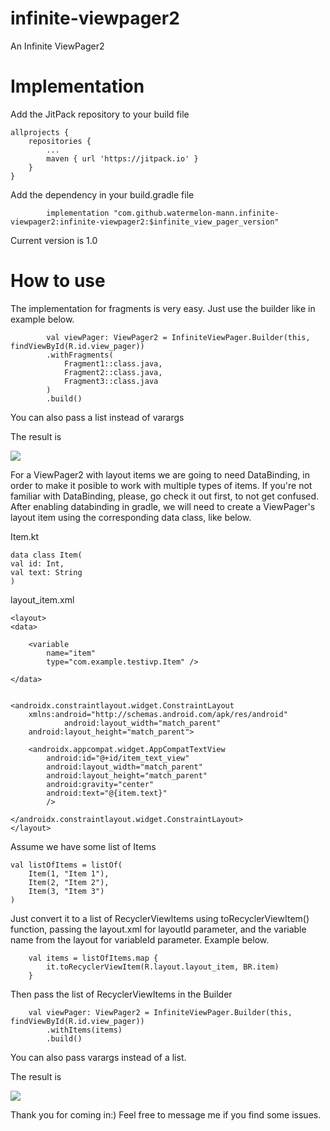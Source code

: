 # infinite-viewpager2
An Infinite ViewPager2  

# Implementation

Add the JitPack repository to your build file

	allprojects {
		repositories {
			...
			maven { url 'https://jitpack.io' }
		}
	}
 
Add the dependency in your build.gradle file


	        implementation "com.github.watermelon-mann.infinite-viewpager2:infinite-viewpager2:$infinite_view_pager_version"

Current version is  1.0


# How to use

The implementation for fragments is very easy. Just use the builder like in example below.

	        val viewPager: ViewPager2 = InfiniteViewPager.Builder(this, findViewById(R.id.view_pager))
            .withFragments(
                Fragment1::class.java,
                Fragment2::class.java,
                Fragment3::class.java
            )
            .build()
						


You can also pass a list instead of varargs

The result is

![](https://github.com/watermelon-mann/infinite-viewpager2/blob/master/GIF_infinite_view_pager_fragments.gif)


For a ViewPager2 with layout items we are going to need DataBinding, in order to make it posible to work with multiple types of items. If you're not familiar with DataBinding, please, go check it out first, to not get confused.
After enabling databinding in gradle, we will need to create a ViewPager's layout item using the corresponding data class, like below.



Item.kt

	

	data class Item(
    val id: Int,
    val text: String
	)



layout_item.xml
							
	<layout>
    <data>

        <variable
            name="item"
            type="com.example.testivp.Item" />

    </data>


    <androidx.constraintlayout.widget.ConstraintLayout
        xmlns:android="http://schemas.android.com/apk/res/android" 
				android:layout_width="match_parent"
        android:layout_height="match_parent">

        <androidx.appcompat.widget.AppCompatTextView
            android:id="@+id/item_text_view"
            android:layout_width="match_parent"
            android:layout_height="match_parent"
            android:gravity="center"
            android:text="@{item.text}"
            />

    </androidx.constraintlayout.widget.ConstraintLayout>
	</layout>

Assume we have some list of Items


	val listOfItems = listOf(
    	Item(1, "Item 1"),
    	Item(2, "Item 2"),
    	Item(3, "Item 3")
	)


Just convert it to a list of RecyclerViewItems using toRecyclerViewItem() function, passing the layout.xml for layoutId parameter, and the variable name from the layout for variableId parameter. Example below.

		val items = listOfItems.map {
            it.toRecyclerViewItem(R.layout.layout_item, BR.item)
        }
				
Then pass the list of RecyclerViewItems in the Builder

		val viewPager: ViewPager2 = InfiniteViewPager.Builder(this, findViewById(R.id.view_pager))
            .withItems(items)
            .build()
						
You can also pass varargs instead of a list.

The result is

![](https://github.com/watermelon-mann/infinite-viewpager2/blob/master/GIF_infinite_view_pager_items.gif)

Thank you for coming in:) Feel free to message me if you find some issues.

